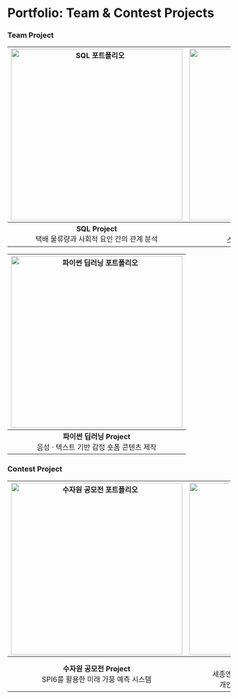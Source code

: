 # Portfolio: Team & Contest Projects

###  Team Project
| [<img src="portfolio1.png" width="387px" alt="SQL 포트폴리오">](태풍%분석.pdf) | [<img src="portfolio2.png" width="387px" alt="파이썬 데이터 분석 포트폴리오">](시계열.pdf) |
|:---------------------------------------:|:---------------------------------------:|
| **SQL Project**<br> 택배 물류량과 사회적 요인 간의 관계 분석 | **파이썬 데이터 분석 Project**<br>스낵시장의 트랜드와 소비자 요구 |

| [<img src="portfolio3.png" width="387px" alt="파이썬 딥러닝 포트폴리오">](파이썬딥러닝포트폴리오.pdf) |
|:---------------------------------------:|
| **파이썬 딥러닝 Project**<br>음성 · 텍스트 기반 감정 숏폼 콘텐츠 제작 |

### Contest Project
| [<img src="portfolio4.png" width="387px" alt="수자원 공모전 포트폴리오">](수자원공모전포트폴리오.pdf) | [<img src="portfolio5.png" width="387px" alt="세종시 공모전 포트폴리오">](세종시공모전포트폴리오.pdf) |
|:---------------------------------------:|:---------------------------------------:|
| **수자원 공모전 Project**<br>SPI6를 활용한 미래 가뭄 예측 시스템 | **세종시 공모전 Project**<br>세종엔에서 만나는 AI와 빅데이터를 활용한 <br>개인 맞춤형 병원 · 음식점 추천 시스템</br> |

